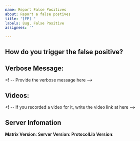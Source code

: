 ```yaml
---
name: Report False Positives
about: Report a false postives
title: "[FP] "
labels: Bug, False Positive
assignees: ''

---
```


## How do you trigger the false positive?
<!-- Describe how to trigger the false positive here -->

## Verbose Message:
<! -- Provide the verbose message here -->

## Videos:
<! -- If you recorded a video for it, write the video link at here --> 

## Server Infomation
**Matrix Version**: 
**Server Version**: 
**ProtocolLib Version**:
